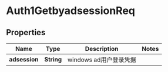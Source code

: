 # Auth1GetbyadsessionReq

## Properties
Name | Type | Description | Notes
------------ | ------------- | ------------- | -------------
**adsession** | **String** | windows ad用户登录凭据 | 
